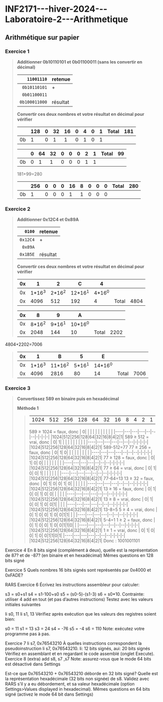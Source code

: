 # INF2171---hiver-2024---Laboratoire-2---Arithmetique

## Arithmétique sur papier

### Exercice 1
> **Additionner 0b10110101 et 0b01100011 (sans les convertir en décimal)**
> 
> |``   11001110``|retenue |
> |--------------:|--------|
> |`` 0b10110101``|+       |
> |`` 0b01100011``|        |
> |``0b100011000``|résultat|
> 
> **Convertir ces deux nombres et votre résultat en décimal pour vérifier**
> 
> |  |128|0|32|16|0|4|0|1|Total|181|
> |--|---|-|--|--|-|-|-|-|-----|---|
> |0b|  1|0| 1| 1|0|1|0|1|     |   |
> 
> |  |0|64|32|0|0|0|2|1|Total|99|
> |--|-|--|--|-|-|-|-|-|-----|--|
> |0b|0| 1| 1|0|0|0|1|1|     |  |
> 
> 181+99=280
> 
> |  |256|0|0|0|16|8|0|0|0|Total|280|
> |--|---|-|-|-|--|-|-|-|-|-----|---|
> |0b|  1|0|0|0| 1|1|0|0|0|     |   |

### Exercice 2
> **Additionner 0x12C4 et 0x89A**
>
> |``  0100``|retenue |
> |---------:|--------|
> |``0x12C4``|+       |
> |`` 0x89A``|        |
> |``0x1B5E``|résultat|
>
> **Convertir ces deux nombres et votre résultat en décimal pour vérifier**
>
> |0x|               1|               2|                C|               4|     |    |
> |--|----------------|----------------|-----------------|----------------|-----|----|
> |0x|1*16<sup>3</sup>|2*16<sup>2</sup>|12*16<sup>1</sup>|4*16<sup>0</sup>|     |    |
> |0x|            4096|             512|              192|               4|Total|4804|
>
> |0x|               8|               9|                A|     |    |
> |--|----------------|----------------|-----------------|-----|----|
> |0x|8*16<sup>2</sup>|9*16<sup>1</sup>|10*16<sup>0</sup>|     |    |
> |0x|            2048|             144|               10|Total|2202|

4804+2202=7006
>
> |0x|               1|                B|               5|                E|     |    |
> |--|----------------|-----------------|----------------|-----------------|-----|----|
> |0x|1*16<sup>3</sup>|11*16<sup>2</sup>|5*16<sup>1</sup>|14*16<sup>0</sup>|     |    |
> |0x|            4096|             2816|             80|                14|Total|7006|

### Exercice 3
> **Convertissez 589 en binaire puis en hexadécimal**
> 
> **Méthode 1**
>> |    |   |   |   |  |  |  | | | | |
>> |----|---|---|---|--|--|--|-|-|-|-|
>> |1024|512|256|128|64|32|16|8|4|2|1|
>> 589 ≥ 1024 = faux, donc
>> |   0|   |   |   |  |  |  | | | | |
>> |----|---|---|---|--|--|--|-|-|-|-|
>> |1024|512|256|128|64|32|16|8|4|2|1|
>> 589 ≥ 512 = vrai, donc
>> |   0|  1|   |   |  |  |  | | | | |
>> |----|---|---|---|--|--|--|-|-|-|-|
>> |1024|512|256|128|64|32|16|8|4|2|1|
>> 589-512=77
>> 77 ≥ 256 = faux, donc
>> |   0|  1|  0|   |  |  |  | | | | |
>> |----|---|---|---|--|--|--|-|-|-|-|
>> |1024|512|256|128|64|32|16|8|4|2|1|
>> 77 ≥ 128 = faux, donc
>> |   0|  1|  0|  0|  |  |  | | | | |
>> |----|---|---|---|--|--|--|-|-|-|-|
>> |1024|512|256|128|64|32|16|8|4|2|1|
>> 77 ≥ 64 = vrai, donc
>> |   0|  1|  0|  0| 1|  |  | | | | |
>> |----|---|---|---|--|--|--|-|-|-|-|
>> |1024|512|256|128|64|32|16|8|4|2|1|
>> 77-64=13
>> 13 ≥ 32 = faux, donc
>> |   0|  1|  0|  0| 1| 0|  | | | | |
>> |----|---|---|---|--|--|--|-|-|-|-|
>> |1024|512|256|128|64|32|16|8|4|2|1|
>> 13 ≥ 16 = faux, donc
>> |   0|  1|  0|  0| 1| 0| 0| | | | |
>> |----|---|---|---|--|--|--|-|-|-|-|
>> |1024|512|256|128|64|32|16|8|4|2|1|
>> 13 ≥ 8 = vrai, donc
>> |   0|  1|  0|  0| 1| 0| 0|1| | | |
>> |----|---|---|---|--|--|--|-|-|-|-|
>> |1024|512|256|128|64|32|16|8|4|2|1|
>> 13-8=5
>> 5 ≥ 4 = vrai, donc
>> |   0|  1|  0|  0| 1| 0| 0|1|1| | |
>> |----|---|---|---|--|--|--|-|-|-|-|
>> |1024|512|256|128|64|32|16|8|4|2|1|
>> 5-4=1
>> 1 ≥ 2 = faux, donc
>> |   0|  1|  0|  0| 1| 0| 0|1|1|0| |
>> |----|---|---|---|--|--|--|-|-|-|-|
>> |1024|512|256|128|64|32|16|8|4|2|1|
>> 1 ≥ 1 = vrai, donc
>> |   0|  1|  0|  0| 1| 0| 0|1|1|0|1|
>> |----|---|---|---|--|--|--|-|-|-|-|
>> |1024|512|256|128|64|32|16|8|4|2|1|
>> Donc : 1001001101

Exercice 4
En 8 bits signé (complément à deux), quelle est la représentation de 87? et de -87? (en binaire et en hexadécimal)
Mêmes questions en 128 bits signé

Exercice 5
Quels nombres 16 bits signés sont représentés par 0x4000 et 0xFADE?

RARS
Exercice 6
Écrivez les instructions assembleur pour calculer:

s3 = s0+s1
s4 = s1-100+s0
s5 = (s0-5)-(s1-3)
s6 = s0*10. Contrainte: utiliser 4 add en tout (et pas d’autres instructions)
Testez avec les valeurs initiales suivantes

li s0, 11
li s1, 13
Vérifiez après exécution que les valeurs des registres soient bien:

s0 = 11
s1 = 13
s3 = 24
s4 = -76
s5 = -4
s6 = 110
Note: exécutez votre programme pas à pas.

Exercice 7
li s7, 0x76543210
À quelles instructions correspondent la pseudoinstruction li s7, 0x76543210.
li: 12 bits signés, aui: 20 bits signés
Vérifiez en assemblant et en regardant le code assemblé (onglet Execute).
Exercice 8 (extra)
add s8, s7 ,s7
Note: assurez-vous que le mode 64 bits est désactivé dans Settings

Est-ce que 0x76543210 + 0x76543210 déborde en 32 bits signé?
Quelle est la représentation hexadécimale (32 bits non signée) de s8.
Validez avec RARS s’il y a eu débordement, et sa valeur hexadécimale (option Settings>Values displayed in hexadecimal).
Mêmes questions en 64 bits signé (activez le mode 64 bit dans Settings)